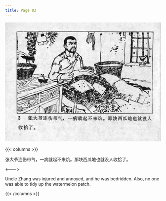 ```yaml
---
title: Page 03
---
```


![niqiu page](./../../images/niqiu/seifert0397_nqkg_0007_003.jpg)

{{< columns >}}

张大爷连伤带气，一病就起不来炕。那块西瓜地也就没人收拾了。

<--->

Uncle Zhang was injured and annoyed, and he was bedridden. Also, no one was able to tidy up the watermelon patch.

{{< /columns >}}
